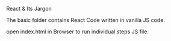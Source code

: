 React & Its Jargon

The basic folder contains React Code written in vanilla JS code.

open index.html in Browser to run individual steps JS file.


